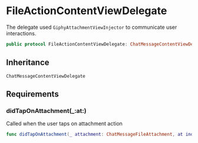 # FileActionContentViewDelegate

The delegate used `GiphyAttachmentViewInjector` to communicate user interactions.

``` swift
public protocol FileActionContentViewDelegate: ChatMessageContentViewDelegate 
```

## Inheritance

`ChatMessageContentViewDelegate`

## Requirements

### didTapOnAttachment(\_:​at:​)

Called when the user taps on attachment action

``` swift
func didTapOnAttachment(_ attachment: ChatMessageFileAttachment, at indexPath: IndexPath)
```
